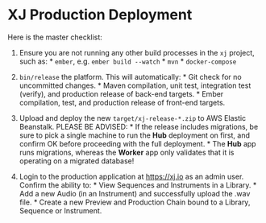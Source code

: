 # XJ Production Deployment

Here is the master checklist:

  1. Ensure you are not running any other build processes in the `xj` project, such as:
    * `ember`, e.g. `ember build --watch`
    * `mvn`
    * `docker-compose`
  
  2. `bin/release` the platform. This will automatically:
    * Git check for no uncommitted changes.
    * Maven compilation, unit test, integration test (verify), and production release of back-end targets.
    * Ember compilation, test, and production release of front-end targets.

  3. Upload and deploy the new `target/xj-release-*.zip` to AWS Elastic Beanstalk. PLEASE BE ADVISED:
    * If the release includes migrations, be sure to pick a single machine to run the **Hub** deployment on first, and confirm OK before proceeding with the full deployment.
    * The **Hub** app runs migrations, whereas the **Worker** app only validates that it is operating on a migrated database!
    
  4. Login to the production application at https://xj.io as an admin user. Confirm the ability to:
    * View Sequences and Instruments in a Library.
    * Add a new Audio (in an Instrument) and successfully upload the .wav file.
    * Create a new Preview and Production Chain bound to a Library, Sequence or Instrument.
    
     

